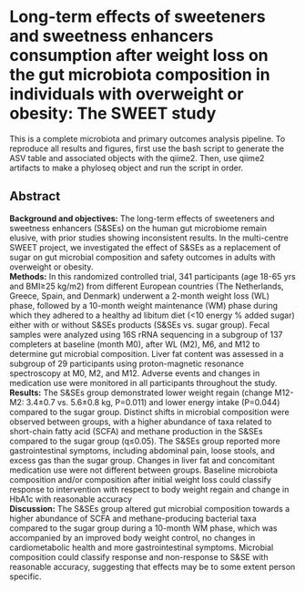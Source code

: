 # Long-term effects of sweeteners and sweetness enhancers consumption after weight loss on the gut microbiota composition in individuals with overweight or obesity: The SWEET study

This is a complete microbiota and primary outcomes analysis pipeline. To reproduce all results and figures, first use the bash script to generate the ASV table and associated objects with the qiime2. Then, use qiime2 artifacts to make a phyloseq object and run the script in order. 

## Abstract 

**Background and objectives:** The long-term effects of sweeteners and sweetness enhancers (S&SEs) on the human gut microbiome remain elusive, with prior studies showing inconsistent results. In the multi-centre SWEET project, we investigated the effect of S&SEs as a replacement of sugar on gut microbial composition and safety outcomes in adults with overweight or obesity.
<br />
**Methods:** In this randomized controlled trial, 341 participants (age 18-65 yrs and BMI≥25 kg/m2) from different European countries (The Netherlands, Greece, Spain, and Denmark) underwent a 2-month weight loss (WL) phase, followed by a 10-month weight maintenance (WM) phase during which they adhered to a healthy ad libitum diet (<10 energy % added sugar) either with or without S&SEs products (S&SEs vs. sugar group). Fecal samples were analyzed using 16S rRNA sequencing in a subgroup of 137 completers at baseline (month M0), after WL (M2), M6, and M12 to determine gut microbial composition. Liver fat content was assessed in a subgroup of 29 participants using proton-magnetic resonance spectroscopy at M0, M2, and M12. Adverse events and changes in medication use were monitored in all participants throughout the study.
<br />
**Results:** The S&SEs group demonstrated lower weight regain (change M12-M2: 3.4±0.7 vs. 5.6±0.8 kg, P=0.011) and lower energy intake (P=0.044) compared to the sugar group. Distinct shifts in microbial composition were observed between groups, with a higher abundance of taxa related to short-chain fatty acid (SCFA) and methane production in the S&SEs compared to the sugar group (q≤0.05). The S&SEs group reported more gastrointestinal symptoms, including abdominal pain, loose stools, and excess gas than the sugar group. Changes in liver fat and concomitant medication use were not different between groups. Baseline microbiota composition and/or composition after initial weight loss could classify response to intervention with respect to body weight regain and change in HbA1c with reasonable accuracy
<br />
**Discussion:** The S&SEs group altered gut microbial composition towards a higher abundance of SCFA and methane-producing bacterial taxa compared to the sugar group during a 10-month WM phase, which was accompanied by an improved body weight control, no changes in cardiometabolic health and more gastrointestinal symptoms.  Microbial composition could classify response and non-response to S&SE with reasonable accuracy, suggesting that effects may be to some extent person specific. 
